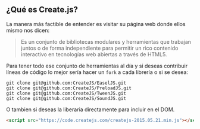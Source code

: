 ## ¿Qué es Create.js?

La manera más factible de entender es visitar su página web donde ellos mismo nos dicen:
> Es un conjunto de bibliotecas modulares y herramientas que trabajan juntos o de forma independiente para permitir un rico contenido interactivo en tecnologías web abiertas a través de HTML5.

Para tener todo ese conjunto de herramientas al día y si deseas contribuir líneas de código lo mejor sería hacer un ```fork``` a cada librería o si se desea:

```
git clone git@github.com:CreateJS/EaselJS.git
git clone git@github.com:CreateJS/PreloadJS.git
git clone git@github.com:CreateJS/TweenJS.git
git clone git@github.com:CreateJS/SoundJS.git
```

O tambien si deseas la liberaria directamente para incluir en el DOM.

```html
<script src="https://code.createjs.com/createjs-2015.05.21.min.js"></script>
```


